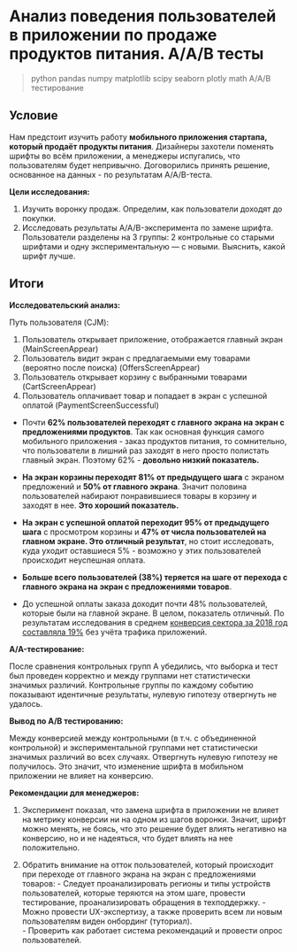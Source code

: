 # Анализ поведения пользователей в приложении по продаже продуктов питания. А/A/В тесты
> python pandas numpy matplotlib scipy seaborn plotly math A/A/B тестирование

## Условие

Нам предстоит изучить работу **мобильного приложения стартапа, который продаёт продукты питания**. Дизайнеры захотели поменять шрифты во всём приложении, а менеджеры испугались, что пользователям будет непривычно. Договорились принять решение, основанное на данных - по результатам A/A/B-теста.

**Цели исследования:**
1. Изучить воронку продаж. Определим, как пользователи доходят до покупки.
2. Исследовать результаты A/A/B-эксперимента по замене шрифта. Пользователи разделены на 3 группы: 2 контрольные со старыми шрифтами и одну экспериментальную — с новыми. Выяснить, какой шрифт лучше.

## Итоги

**Исследовательский анализ:**

Путь пользователя (CJM):

1. Пользователь открывает приложение, отображается главный экран (MainScreenAppear)
2. Пользователь видит экран с предлагаемыми ему товарами (вероятно после поиска) (OffersScreenAppear)
3. Пользователь открывает корзину с выбранными товарами (CartScreenAppear)
4. Пользователь оплачивает товар и попадает в экран с успешной оплатой (PaymentScreenSuccessful)

- Почти **62% пользователей переходят с главного экрана на экран с предложениями продуктов**. Так как основная функция самого мобильного приложения - заказ продуктов питания, то сомнительно, что пользователи в лишний раз заходят в него просто полистать главный экран. Поэтому 62% - **довольно низкий показатель.**

- **На экран корзины переходят 81% от предыдущего шага** с экраном предложений и **50% от главного экрана**. Значит половина пользователей набирают понравившиеся товары в корзину и заходят в нее. **Это хороший показатель.**

- **На экран с успешной оплатой переходит 95% от предыдущего шага** с просмотром корзины и **47% от числа пользователей на главном экране. Это отличный результат**, но стоит исследовать, куда уходит оставшиеся 5% - возможно у этих пользователей происходит неуспешная оплата.

- **Больше всего пользователей (38%) теряется на шаге от перехода с главного экрана на экран с предложениями товаров**. 
        
- До успешной оплаты заказа доходит почти 48% пользователей, которые были на главной экране. В целом, показатель отличный. По результатам исследования в среднем [конверсия сектора за 2018 год составляла 19%](https://datainsight.ru/Grocery2018) без учёта трафика приложений.  

**A/A-тестирование:**

После сравнения контрольных групп A убедились, что выборка и тест был проведен корректно и между группами нет статистически значимых различий. Контрольные группы по каждому событию показывают идентичные результаты, нулевую гипотезу отвергнуть не удалось.

**Вывод по A/B тестированию:**

Между конверсией между контрольными (в т.ч. с объединенной контрольной) и экспериментальной группами нет статистически значимых различий во всех случаях. Отвергнуть нулевую гипотезу не получилось. Это значит, что изменение шрифта в мобильном приложении не влияет на конверсию.

**Рекомендации для менеджеров:**

1. Эксперимент показал, что замена шрифта в приложении не влияет на метрику конверсии ни на одном из шагов воронки. Значит, шрифт можно менять, не боясь, что это решение будет влиять негативно на конверсию, но и не надеяться, что будет влиять на нее положительно.

2. Обратить внимание на отток пользователей, который происходит при переходе от главного экрана на экран с предложениями товаров:
        - Следует проанализировать регионы и типы устройств пользователей, которые теряются на этом шаге, провести тестирование, проанализировать обращения в техподдержку. 
        - Можно провести UX-экспертизу, а также проверить всем ли новым пользователям виден онбординг (туториал).   
        - Проверить как работает система рекомендаций и провести опрос пользователей.
